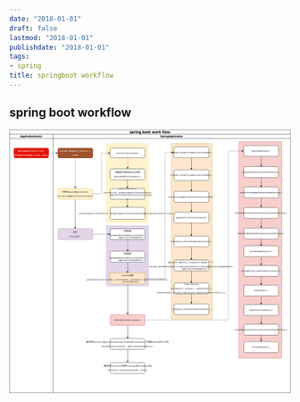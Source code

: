 ```yaml
---
date: "2018-01-01"
draft: false
lastmod: "2018-01-01"
publishdate: "2018-01-01"
tags:
- spring
title: springboot workflow
---
```

## spring boot workflow
![springboot-workflow.png](../../picture/springboot-workflow.png)
